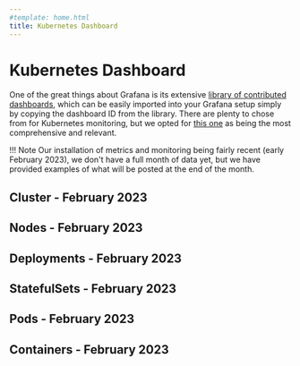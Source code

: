 ```yaml
---
#template: home.html
title: Kubernetes Dashboard
---
```


# Kubernetes Dashboard

One of the great things about Grafana is its extensive [library of contributed dashboards](https://grafana.com/grafana/dashboards/), which can be easily imported into your Grafana setup simply by copying the dashboard ID from the library. There are plenty to chose from for Kubernetes monitoring, but we opted for [this one](https://grafana.com/grafana/dashboards/13332-kube-state-metrics-v2/) as being the most comprehensive and relevant.

!!! Note
    Our installation of metrics and monitoring being fairly recent (early February 2023), we don't have a full month of data yet, but we have provided examples of what will be posted at the end of the month.

## Cluster - February 2023



## Nodes - February 2023



## Deployments - February 2023



## StatefulSets - February 2023



## Pods - February 2023



## Containers - February 2023

